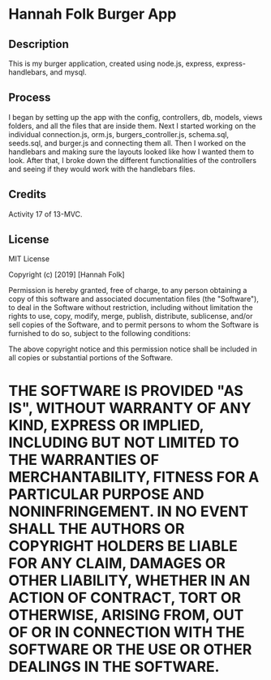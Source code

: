 Hannah Folk Burger App
=======

## Description

This is my burger application, created using node.js, express, express-handlebars, and mysql.

## Process

I began by setting up the app with the config, controllers, db, models, views folders, and all the files that are inside them. Next I started working on the individual connection.js, orm.js, burgers_controller.js, schema.sql, seeds.sql, and burger.js and connecting them all. Then I worked on the handlebars and making sure the layouts looked like how I wanted them to look. After that, I broke down the different functionalities of the controllers and seeing if they would work with the handlebars files.

## Credits

Activity 17 of 13-MVC.

## License

MIT License

Copyright (c) [2019] [Hannah Folk]

Permission is hereby granted, free of charge, to any person obtaining a copy
of this software and associated documentation files (the "Software"), to deal
in the Software without restriction, including without limitation the rights
to use, copy, modify, merge, publish, distribute, sublicense, and/or sell
copies of the Software, and to permit persons to whom the Software is
furnished to do so, subject to the following conditions:

The above copyright notice and this permission notice shall be included in all
copies or substantial portions of the Software.

THE SOFTWARE IS PROVIDED "AS IS", WITHOUT WARRANTY OF ANY KIND, EXPRESS OR
IMPLIED, INCLUDING BUT NOT LIMITED TO THE WARRANTIES OF MERCHANTABILITY,
FITNESS FOR A PARTICULAR PURPOSE AND NONINFRINGEMENT. IN NO EVENT SHALL THE
AUTHORS OR COPYRIGHT HOLDERS BE LIABLE FOR ANY CLAIM, DAMAGES OR OTHER
LIABILITY, WHETHER IN AN ACTION OF CONTRACT, TORT OR OTHERWISE, ARISING FROM,
OUT OF OR IN CONNECTION WITH THE SOFTWARE OR THE USE OR OTHER DEALINGS IN THE
SOFTWARE.
=======